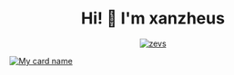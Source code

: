 <h1 align="center">Hi! 👋 I'm xanzheus</h1>

<p align="center">
  <a href="https://instagram.com/xanzevs"><img src="http://readme-typing-svg.herokuapp.com?color=000000&center=true&vCenter=true&multiline=false&lines=Just+Pretty+People+From+Indonesia.;Im+17+Years+old.;studying+to+be+a+programmer." alt="zevs">
</p>
  
![My card name](https://cardivo.vercel.app/api?name=xanzheus&description=Hi,%20Welcome%20To%20My%20Profile%20❤&image=https://i.ibb.co/SnxDcN8/IMG-20211117-154633-388.jpg)
